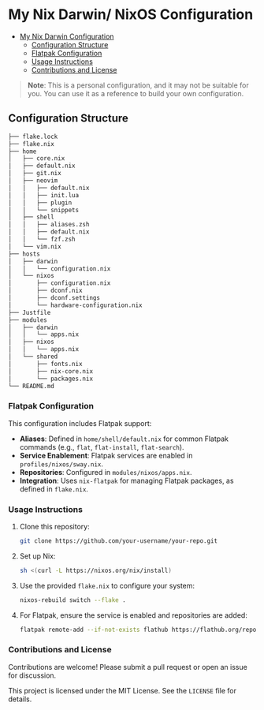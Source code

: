 # My Nix Darwin/ NixOS Configuration

<!--toc:start-->

- [My Nix Darwin Configuration](#my-nix-darwin-configuration)
  - [Configuration Structure](#configuration-structure)
  - [Flatpak Configuration](#flatpak-configuration)
  - [Usage Instructions](#usage-instructions)
  - [Contributions and License](#contributions-and-license)

<!--toc:end-->

> **Note**: This is a personal configuration, and it may not be suitable for you. You can use it as a reference to build your own configuration. 

## Configuration Structure

```txt
├── flake.lock
├── flake.nix
├── home
│   ├── core.nix
│   ├── default.nix
│   ├── git.nix
│   ├── neovim
│   │   ├── default.nix
│   │   ├── init.lua
│   │   ├── plugin
│   │   └── snippets
│   ├── shell
│   │   ├── aliases.zsh
│   │   ├── default.nix
│   │   └── fzf.zsh
│   └── vim.nix
├── hosts
│   ├── darwin
│   │   └── configuration.nix
│   └── nixos
│       ├── configuration.nix
│       ├── dconf.nix
│       ├── dconf.settings
│       └── hardware-configuration.nix
├── Justfile
├── modules
│   ├── darwin
│   │   └── apps.nix
│   ├── nixos
│   │   └── apps.nix
│   └── shared
│       ├── fonts.nix
│       ├── nix-core.nix
│       └── packages.nix
└── README.md
```

### Flatpak Configuration

This configuration includes Flatpak support:

- **Aliases**: Defined in `home/shell/default.nix` for common Flatpak commands (e.g., `flat`, `flat-install`, `flat-search`).
- **Service Enablement**: Flatpak services are enabled in `profiles/nixos/sway.nix`.
- **Repositories**: Configured in `modules/nixos/apps.nix`.
- **Integration**: Uses `nix-flatpak` for managing Flatpak packages, as defined in `flake.nix`.

### Usage Instructions

1. Clone this repository:
   ```bash
   git clone https://github.com/your-username/your-repo.git
   ```

2. Set up Nix:
   ```bash
   sh <(curl -L https://nixos.org/nix/install)
   ```

3. Use the provided `flake.nix` to configure your system:
   ```bash
   nixos-rebuild switch --flake .
   ```

4. For Flatpak, ensure the service is enabled and repositories are added:
   ```bash
   flatpak remote-add --if-not-exists flathub https://flathub.org/repo/flathub.flatpakrepo
   ```

### Contributions and License

Contributions are welcome! Please submit a pull request or open an issue for discussion.

This project is licensed under the MIT License. See the `LICENSE` file for details.